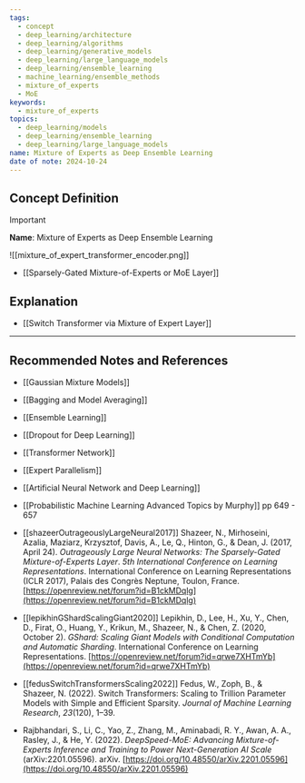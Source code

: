 ```yaml
---
tags:
  - concept
  - deep_learning/architecture
  - deep_learning/algorithms
  - deep_learning/generative_models
  - deep_learning/large_language_models
  - deep_learning/ensemble_learning
  - machine_learning/ensemble_methods
  - mixture_of_experts
  - MoE
keywords:
  - mixture_of_experts
topics:
  - deep_learning/models
  - deep_learning/ensemble_learning
  - deep_learning/large_language_models
name: Mixture of Experts as Deep Ensemble Learning
date of note: 2024-10-24
---
```


## Concept Definition

>[!important]
>**Name**: Mixture of Experts as Deep Ensemble Learning



![[mixture_of_expert_transformer_encoder.png]]

- [[Sparsely-Gated Mixture-of-Experts or MoE Layer]]

## Explanation



- [[Switch Transformer via Mixture of Expert Layer]]


-----------
##  Recommended Notes and References


- [[Gaussian Mixture Models]]
- [[Bagging and Model Averaging]]
- [[Ensemble Learning]]
- [[Dropout for Deep Learning]]

- [[Transformer Network]]
- [[Expert Parallelism]]

- [[Artificial Neural Network and Deep Learning]]

- [[Probabilistic Machine Learning Advanced Topics by Murphy]] pp 649 - 657
- [[shazeerOutrageouslyLargeNeural2017]] Shazeer, N., Mirhoseini, Azalia, Maziarz, Krzysztof, Davis, A., Le, Q., Hinton, G., & Dean, J. (2017, April 24). *Outrageously Large Neural Networks: The Sparsely-Gated Mixture-of-Experts Layer*. _5th International Conference on Learning Representations_. International Conference on Learning Representations (ICLR 2017), Palais des Congrès Neptune, Toulon, France. [https://openreview.net/forum?id=B1ckMDqlg](https://openreview.net/forum?id=B1ckMDqlg)
- [[lepikhinGShardScalingGiant2020]] Lepikhin, D., Lee, H., Xu, Y., Chen, D., Firat, O., Huang, Y., Krikun, M., Shazeer, N., & Chen, Z. (2020, October 2). _GShard: Scaling Giant Models with Conditional Computation and Automatic Sharding_. International Conference on Learning Representations. [https://openreview.net/forum?id=qrwe7XHTmYb](https://openreview.net/forum?id=qrwe7XHTmYb)
- [[fedusSwitchTransformersScaling2022]] Fedus, W., Zoph, B., & Shazeer, N. (2022). Switch Transformers: Scaling to Trillion Parameter Models with Simple and Efficient Sparsity. _Journal of Machine Learning Research_, _23_(120), 1–39.
- Rajbhandari, S., Li, C., Yao, Z., Zhang, M., Aminabadi, R. Y., Awan, A. A., Rasley, J., & He, Y. (2022). _DeepSpeed-MoE: Advancing Mixture-of-Experts Inference and Training to Power Next-Generation AI Scale_ (arXiv:2201.05596). arXiv. [https://doi.org/10.48550/arXiv.2201.05596](https://doi.org/10.48550/arXiv.2201.05596)
